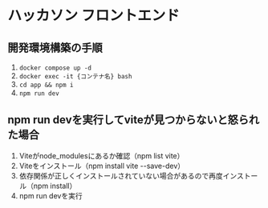 # ハッカソン フロントエンド

## 開発環境構築の手順

1. `docker compose up -d`
2. `docker exec -it {コンテナ名} bash`
3. `cd app && npm i`
4. `npm run dev`

## npm run devを実行してviteが見つからないと怒られた場合
1. Viteがnode_modulesにあるか確認（npm list vite）
2. Viteをインストール（npm install vite --save-dev）
3. 依存関係が正しくインストールされていない場合があるので再度インストール（npm install）
4. npm run devを実行